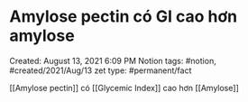 # Amylose pectin có GI cao hơn amylose

Created: August 13, 2021 6:09 PM
Notion tags: #notion, #created/2021/Aug/13
zet type: #permanent/fact

[[Amylose pectin]] có [[Glycemic Index]] cao hơn [[Amylose]]